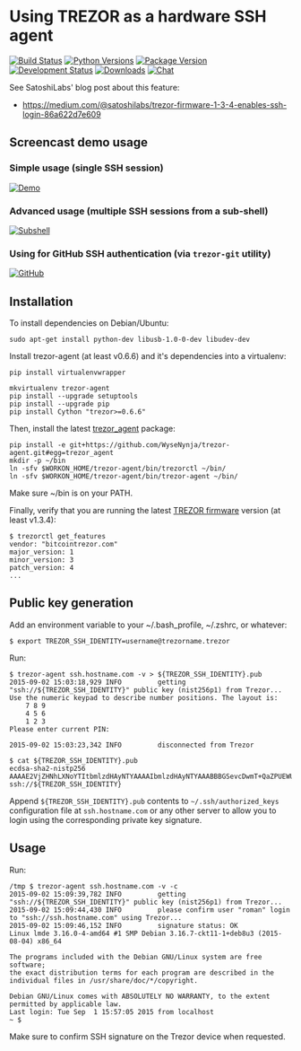 # Using TREZOR as a hardware SSH agent

[![Build Status](https://travis-ci.org/romanz/trezor-agent.svg?branch=master)](https://travis-ci.org/romanz/trezor-agent)
[![Python Versions](https://img.shields.io/pypi/pyversions/trezor_agent.svg)](https://pypi.python.org/pypi/trezor_agent/)
[![Package Version](https://img.shields.io/pypi/v/trezor_agent.svg)](https://pypi.python.org/pypi/trezor_agent/)
[![Development Status](https://img.shields.io/pypi/status/trezor_agent.svg)](https://pypi.python.org/pypi/trezor_agent/)
[![Downloads](https://img.shields.io/pypi/dm/trezor_agent.svg)](https://pypi.python.org/pypi/trezor_agent/)
[![Chat](https://badges.gitter.im/romanz/trezor-agent.svg)](https://gitter.im/romanz/trezor-agent)

See SatoshiLabs' blog post about this feature:

- https://medium.com/@satoshilabs/trezor-firmware-1-3-4-enables-ssh-login-86a622d7e609

## Screencast demo usage

### Simple usage (single SSH session)
[![Demo](https://asciinema.org/a/22959.png)](https://asciinema.org/a/22959)

### Advanced usage (multiple SSH sessions from a sub-shell)
[![Subshell](https://asciinema.org/a/33240.png)](https://asciinema.org/a/33240)

### Using for GitHub SSH authentication (via `trezor-git` utility)
[![GitHub](https://asciinema.org/a/38337.png)](https://asciinema.org/a/38337)

## Installation

To install dependencies on Debian/Ubuntu:

	sudo apt-get install python-dev libusb-1.0-0-dev libudev-dev

Install trezor-agent (at least v0.6.6) and it's dependencies into a virtualenv:

	pip install virtualenvwrapper

	mkvirtualenv trezor-agent
	pip install --upgrade setuptools
	pip install --upgrade pip
	pip install Cython "trezor>=0.6.6"

Then, install the latest [trezor_agent](https://pypi.python.org/pypi/trezor_agent) package:

	pip install -e git+https://github.com/WyseNynja/trezor-agent.git#egg=trezor_agent
	mkdir -p ~/bin
	ln -sfv $WORKON_HOME/trezor-agent/bin/trezorctl ~/bin/
	ln -sfv $WORKON_HOME/trezor-agent/bin/trezor-agent ~/bin/

Make sure ~/bin is on your PATH.

Finally, verify that you are running the latest [TREZOR firmware](https://mytrezor.com/data/firmware/releases.json) version (at least v1.3.4):

	$ trezorctl get_features
	vendor: "bitcointrezor.com"
	major_version: 1
	minor_version: 3
	patch_version: 4
	...

## Public key generation

Add an environment variable to your ~/.bash_profile, ~/.zshrc, or whatever:

	$ export TREZOR_SSH_IDENTITY=username@trezorname.trezor

Run:

	$ trezor-agent ssh.hostname.com -v > ${TREZOR_SSH_IDENTITY}.pub
	2015-09-02 15:03:18,929 INFO         getting "ssh://${TREZOR_SSH_IDENTITY}" public key (nist256p1) from Trezor...
	Use the numeric keypad to describe number positions. The layout is:
	    7 8 9
	    4 5 6
	    1 2 3
	Please enter current PIN:

	2015-09-02 15:03:23,342 INFO         disconnected from Trezor

	$ cat ${TREZOR_SSH_IDENTITY}.pub
	ecdsa-sha2-nistp256 AAAAE2VjZHNhLXNoYTItbmlzdHAyNTYAAAAIbmlzdHAyNTYAAABBBGSevcDwmT+QaZPUEWUUjTeZRBICChxMKuJ7dRpBSF8+qt+8S1GBK5Zj8Xicc8SHG/SE/EXKUL2UU3kcUzE7ADQ= ssh://${TREZOR_SSH_IDENTITY}

Append `${TREZOR_SSH_IDENTITY}.pub` contents to `~/.ssh/authorized_keys` configuration file at `ssh.hostname.com` or any other server to allow you to login using the corresponding private key signature.

## Usage

Run:

	/tmp $ trezor-agent ssh.hostname.com -v -c
	2015-09-02 15:09:39,782 INFO         getting "ssh://${TREZOR_SSH_IDENTITY}" public key (nist256p1) from Trezor...
	2015-09-02 15:09:44,430 INFO         please confirm user "roman" login to "ssh://ssh.hostname.com" using Trezor...
	2015-09-02 15:09:46,152 INFO         signature status: OK
	Linux lmde 3.16.0-4-amd64 #1 SMP Debian 3.16.7-ckt11-1+deb8u3 (2015-08-04) x86_64

	The programs included with the Debian GNU/Linux system are free software;
	the exact distribution terms for each program are described in the
	individual files in /usr/share/doc/*/copyright.

	Debian GNU/Linux comes with ABSOLUTELY NO WARRANTY, to the extent
	permitted by applicable law.
	Last login: Tue Sep  1 15:57:05 2015 from localhost
	~ $

Make sure to confirm SSH signature on the Trezor device when requested.
